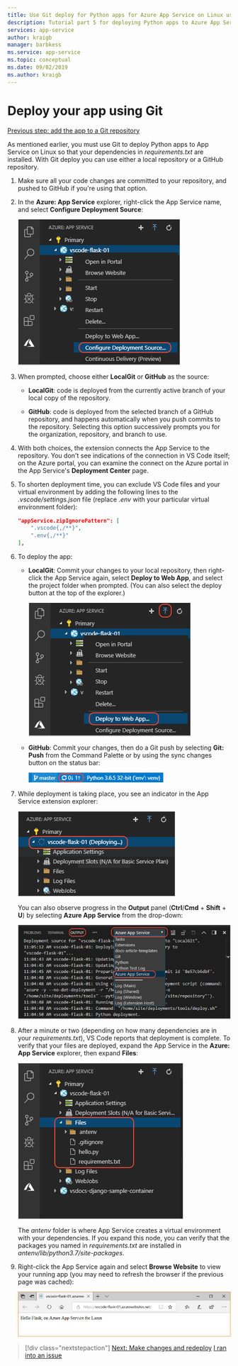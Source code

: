 ```yaml
---
title: Use Git deploy for Python apps for Azure App Service on Linux using VS Code
description: Tutorial part 5 for deploying Python apps to Azure App Service on Linux
services: app-service
author: kraigb
manager: barbkess
ms.service: app-service
ms.topic: conceptual
ms.date: 09/02/2019
ms.author: kraigb
---
```


# Deploy your app using Git

[Previous step: add the app to a Git repository](tutorial-deploy-app-service-on-linux-04.md)

As mentioned earlier, you must use Git to deploy Python apps to App Service on Linux so that your dependencies in *requirements.txt* are installed. With Git deploy you can use either a local repository or a GitHub repository.

1. Make sure all your code changes are committed to your repository, and pushed to GitHub if you're using that option.

1. In the **Azure: App Service** explorer, right-click the App Service name, and select **Configure Deployment Source**:

    ![Configure Deployment Source command on an App Service in the App Service explorer](media/deploy-azure/configure-deployment-source.png)

1. When prompted, choose either **LocalGit** or **GitHub** as the source:

    - **LocalGit**: code is deployed from the currently active branch of your local copy of the repository.

    - **GitHub**: code is deployed from the selected branch of a GitHub repository, and happens automatically when you push commits to the repository. Selecting this option successively prompts you for the organization, repository, and branch to use.

1. With both choices, the extension connects the App Service to the repository. You don't see indications of the connection in VS Code itself; on the Azure portal, you can examine the connect on the Azure portal in the App Service's **Deployment Center** page.

1. To shorten deployment time, you can exclude VS Code files and your virtual environment by adding the following lines to the *.vscode/settings.json* file (replace *.env* with your particular virtual environment folder):

    ```json
    "appService.zipIgnorePattern": [
        ".vscode{,/**}",
        ".env{,/**}"
    ],
    ```

1. To deploy the app:

    - **LocalGit**: Commit your changes to your local repository, then right-click the App Service again, select **Deploy to Web App**, and select the project folder when prompted. (You can also select the deploy button at the top of the explorer.)

        ![Deploy to Web App command on an App Service in the App Service explorer](media/deploy-azure/deploy-to-web-app-command.png)

    - **GitHub**: Commit your changes, then do a Git push by selecting **Git: Push** from the Command Palette or by using the sync changes button on the status bar:

        ![Git sync changes button on the VS Code status bar](media/deploy-azure/git-sync-changes.png)

1. While deployment is taking place, you see an indicator in the App Service extension explorer:

    ![Deployment indicator in the App Service extension explorer](media/deploy-azure/deployment-underway.png)

    You can also observe progress in the **Output** panel (**Ctrl**/**Cmd** + **Shift** + **U**) by selecting **Azure App Service** from the drop-down:

    ![Observing App Service output in the Output window](media/deploy-azure/app-service-output.png)

1. After a minute or two (depending on how many dependencies are in your *requirements.txt*), VS Code reports that deployment is complete. To verify that your files are deployed, expand the App Service in the **Azure: App Service** explorer, then expand **Files**:

    ![Checking deployment files through the App Service explorer](media/deploy-azure/expand-files-node.png)

    The *antenv* folder is where App Service creates a virtual environment with your dependencies. If you expand this node, you can verify that the packages you named in *requirements.txt* are installed in *antenv/lib/python3.7/site-packages*.

1. Right-click the App Service again and select **Browse Website** to view your running app (you may need to refresh the browser if the previous page was cached):

    ![The app running successfully on App Service](media/deploy-azure/running-app.png)

> [!div class="nextstepaction"]
> [Next: Make changes and redeploy](tutorial-deploy-app-service-on-linux-06.md) [I ran into an issue](https://www.research.net/r/PWZWZ52?tutorial=vscode-appservice-python&step=05-deploy-with-git)
